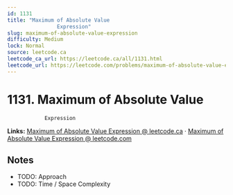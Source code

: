 ```yaml
--- 
id: 1131
title: "Maximum of Absolute Value
                Expression"
slug: maximum-of-absolute-value-expression
difficulty: Medium
lock: Normal
source: leetcode.ca
leetcode_ca_url: https://leetcode.ca/all/1131.html
leetcode_url: https://leetcode.com/problems/maximum-of-absolute-value-expression/
---
```


# 1131. Maximum of Absolute Value
                Expression

**Links:** [Maximum of Absolute Value
                Expression @ leetcode.ca](https://leetcode.ca/all/1131.html) · [Maximum of Absolute Value
                Expression @ leetcode.com](https://leetcode.com/problems/maximum-of-absolute-value-expression/)

## Notes
- TODO: Approach
- TODO: Time / Space Complexity
